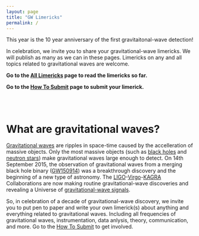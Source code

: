 ```yaml
---
layout: page
title: "GW Limericks"
permalink: /
---
```



<p>This year is the 10 year anniversary of the first gravitaitonal-wave detection!</p>

<p>In celebration, we invite you to share your gravitational-wave limericks. We will publish as many as we can in these pages. Limericks on any and all topics related to gravitational waves are welcome.</p>

<p><b>Go to the <a href="https://hannahm8.github.io/gwlimericks/limericks">All Limericks</a> page to read the limericks so far.</b></p>

<p><b>Go to the <a href="https://hannahm8.github.io/gwlimericks/how-to-submit">How To Submit</a> page to submit your limerick.</b></p>
<br>
<br>
  
<h1>What are gravitational waves?</h1>
<p><a href="https://ligo.org/gravitational-wave-science/">Gravitational waves</a> are ripples in space-time caused by the accelleration of massive objects. Only the most massive objects (such as <a href="https://en.wikipedia.org/wiki/Black_hole">black holes</a> and <a href="https://en.wikipedia.org/wiki/Neutron_star">neutron stars</a>) make gravitational waves large enough to detect. On 14th September 2015, the observation of gravitational waves from a merging black hole binary (<a href="https://ligo.org/science-summaries/GW150914/">GW150914</a>) was a breakthrough discovery and the beginning of a new type of astronomy. The <a href="https://ligo.org/">LIGO</a>-<a href="https://www.ego-gw.it/">Virgo</a>-<a href="https://gwcenter.icrr.u-tokyo.ac.jp/en/">KAGRA</a> Collaborations are now making routine gravitational-wave discoveries and revealing a Universe of <a href="https://ligo.org/science-summaries/O3bCatalog/">gravitational-wave signals</a>.</p>

<p>
So, in celebration of a decade of gravitational-wave discovery, we invite you to put pen to paper and write your own limerick(s) about anything and everything related to gravitational waves. Including all frequencies of gravitational waves, instrumentation, data anlysis, theory, communication, and more. Go to the <a href="https://hannahm8.github.io/gwlimericks/how-to-submit">How To Submit</a> to get involved. 
</p>
<br>
<br>




